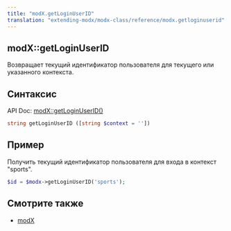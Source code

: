 ```yaml
---
title: "modX.getLoginUserID"
translation: "extending-modx/modx-class/reference/modx.getloginuserid"
---
```


## modX::getLoginUserID

Возвращает текущий идентификатор пользователя для текущего или указанного контекста.

## Синтаксис

API Doc: [modX::getLoginUserID()](http://api.modx.com/revolution/2.2/db_core_model_modx_modx.class.html#%5CmodX::getLoginUserID())

``` php
string getLoginUserID ([string $context = ''])
```

## Пример

Получить текущий идентификатор пользователя для входа в контекст "sports".

``` php
$id = $modx->getLoginUserID('sports');
```

## Смотрите также

- [modX](extending-modx/core-model/modx "modX")
